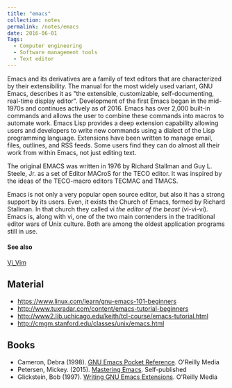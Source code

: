 ```yaml
---
title: "emacs"
collection: notes
permalink: /notes/emacs
date: 2016-06-01
Tags:
  - Computer engineering
  - Software management tools
  - Text editor
---
```


Emacs and its derivatives are a family of text editors that are characterized by their extensibility. The manual for the most widely used variant, GNU Emacs, describes it as "the extensible, customizable, self-documenting, real-time display editor". Development of the first Emacs began in the mid-1970s and continues actively as of 2016. Emacs has over 2,000 built-in commands and allows the user to combine these commands into macros to automate work. Emacs Lisp provides a deep extension capability allowing users and developers to write new commands using a dialect of the Lisp programming language. Extensions have been written to manage email, files, outlines, and RSS feeds. Some users find they can do almost all their work from within Emacs, not just editing text.

The original EMACS was written in 1976 by Richard Stallman and Guy L. Steele, Jr. as a set of Editor MACroS for the TECO editor. It was inspired by the ideas of the TECO-macro editors TECMAC and TMACS.

Emacs is not only a very popular open source editor, but also it has a strong support by its users. Even, it exists the Church of Emacs, formed by Richard Stallman. In that church they called vi _the editor of the beast_ (vi-vi-vi). Emacs is, along with vi, one of the two main contenders in the traditional editor wars of Unix culture. Both are among the oldest application programs still in use.


#### See also
[Vi_Vim](/notes/vi_vim)


## Material
* https://www.linux.com/learn/gnu-emacs-101-beginners
* http://www.tuxradar.com/content/emacs-tutorial-beginners
* http://www2.lib.uchicago.edu/keith/tcl-course/emacs-tutorial.html
* http://cmgm.stanford.edu/classes/unix/emacs.html




## Books
* Cameron, Debra (1998). [GNU Emacs Pocket Reference](https://www.goodreads.com/book/show/889149.GNU_Emacs_Pocket_Reference). O'Reilly Media
* Petersen, Mickey. (2015). [Mastering Emacs](https://www.goodreads.com/book/show/25587882-mastering-emacs). Self-published
* Glickstein, Bob (1997). [Writing GNU Emacs Extensions](https://www.goodreads.com/book/show/1639039.Writing_GNU_Emacs_Extensions). O'Reilly Media


